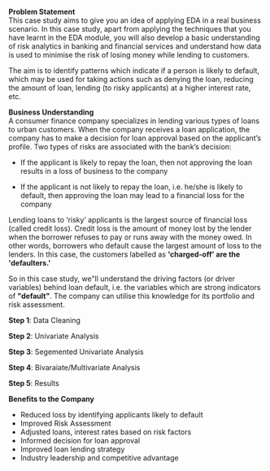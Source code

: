 **Problem Statement**  
This case study aims to give you an idea of applying EDA in a real business scenario. In this case study, apart from applying the techniques that you have learnt in the EDA module, you will also develop a basic understanding of risk analytics in banking and financial services and understand how data is used to minimise the risk of losing money while lending to customers.

The aim is to identify patterns which indicate if a person is likely to default, which may be used for taking actions such as denying the loan, reducing the amount of loan, lending (to risky applicants) at a higher interest rate, etc.

**Business Understanding**  
A consumer finance company specializes in lending various types of loans to urban customers. When the company receives a loan application, the company has to make a decision for loan approval based on the applicant’s profile. Two types of risks are associated with the bank’s decision:

- If the applicant is likely to repay the loan, then not approving the loan results in a loss of business to the company

- If the applicant is not likely to repay the loan, i.e. he/she is likely to default, then approving the loan may lead to  a financial loss for the company

Lending loans to ‘risky’ applicants is the largest source of financial loss (called credit loss). Credit loss is the amount of money lost by the lender when the borrower refuses to pay or runs away with the money owed. In other words, borrowers who default cause the largest amount of loss to the lenders. In this case, the customers labelled as **'charged-off' are the 'defaulters.'**

So in this case study, we"ll understand the driving factors (or driver variables) behind loan default, i.e. the variables which are strong indicators of **"default"**.  The company can utilise this knowledge for its portfolio and risk assessment. 


**Step 1**: Data Cleaning

**Step 2**: Univariate Analysis

**Step 3**: Segemented Univariate Analysis

**Step 4**: Bivaraiate/Multivariate Analysis

**Step 5**: Results    


**Benefits to the Company**
- Reduced loss by identifying applicants likely to default
- Improved Risk Assessment
- Adjusted loans, interest rates based on risk factors
- Informed decision for loan approval
- Improved loan lending strategy
- Industry leadership and competitive advantage




 
